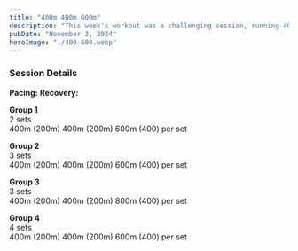 ```yaml
---
title: "400m 400m 600m"
description: "This week's workout was a challenging session, running 400m repeats in sets with a longer recovery between each."
pubDate: "November 3, 2024"
heroImage: "./400-600.webp"
---
```


### Session Details

**Pacing:**
**Recovery:**

**Group 1**  
2 sets  
400m (200m) 400m (200m) 600m (400) per set  

**Group 2**  
3 sets  
400m (200m) 400m (200m) 600m (400) per set  

**Group 3**  
3 sets  
400m (200m) 400m (200m) 800m (400) per set  

**Group 4**  
4 sets  
400m (200m) 400m (200m) 600m (400) per set  
